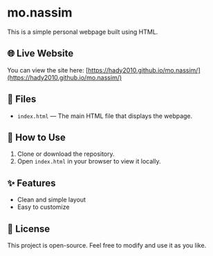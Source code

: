 # mo.nassim

This is a simple personal webpage built using HTML.

## 🌐 Live Website

You can view the site here: [https://hady2010.github.io/mo.nassim/](https://hady2010.github.io/mo.nassim/)

## 📁 Files

- `index.html` — The main HTML file that displays the webpage.

## 🚀 How to Use

1. Clone or download the repository.
2. Open `index.html` in your browser to view it locally.

## ✨ Features

- Clean and simple layout
- Easy to customize

## 📌 License

This project is open-source. Feel free to modify and use it as you like.
